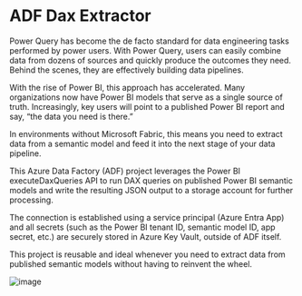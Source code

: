 # ADF Dax Extractor

Power Query has become the de facto standard for data engineering tasks performed by power users. With Power Query, users can easily combine data from dozens of sources and quickly produce the outcomes they need. Behind the scenes, they are effectively building data pipelines.

With the rise of Power BI, this approach has accelerated. Many organizations now have Power BI models that serve as a single source of truth. Increasingly, key users will point to a published Power BI report and say, “the data you need is there.”

In environments without Microsoft Fabric, this means you need to extract data from a semantic model and feed it into the next stage of your data pipeline.

This Azure Data Factory (ADF) project leverages the Power BI executeDaxQueries API to run DAX queries on published Power BI semantic models and write the resulting JSON output to a storage account for further processing.

The connection is established using a service principal (Azure Entra App) and all secrets (such as the Power BI tenant ID, semantic model ID, app secret, etc.) are securely stored in Azure Key Vault, outside of ADF itself.

This project is reusable and ideal whenever you need to extract data from published semantic models without having to reinvent the wheel.

![image](https://github.com/user-attachments/assets/e4ca6bd7-58d0-4d50-bf28-55baa2461d3f)
